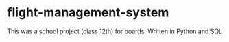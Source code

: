 # flight-management-system
This was a school project (class 12th) for boards. Written in Python and SQL
